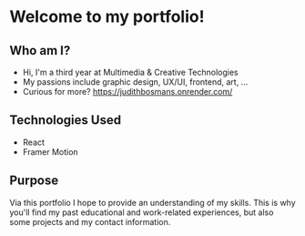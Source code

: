 # Welcome to my portfolio!

## Who am I?

- Hi, I'm a third year at Multimedia & Creative Technologies
- My passions include graphic design, UX/UI, frontend, art, ...
- Curious for more? https://judithbosmans.onrender.com/ 

## Technologies Used

- React
- Framer Motion

## Purpose

Via this portfolio I hope to provide an understanding of my skills. This is why you'll find my past educational and work-related experiences, but also some projects and my contact information. 

